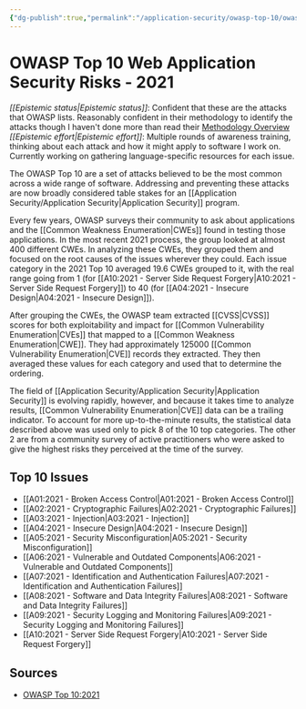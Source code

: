 ```yaml
---
{"dg-publish":true,"permalink":"/application-security/owasp-top-10/owasp-top-10-web-application-security-risks-2021/","created":"2023-04-05T17:04:48.784-05:00","updated":"2023-04-05T18:00:14.339-05:00"}
---
```



# OWASP Top 10 Web Application Security Risks - 2021

_[[Epistemic status\|Epistemic status]]_:  Confident that these are the attacks that OWASP lists. Reasonably confident in their methodology to identify the attacks though I haven't done more than read their [Methodology Overview](https://owasp.org/Top10/#methodology)
_[[Epistemic effort\|Epistemic effort]]_: Multiple rounds of awareness training, thinking about each attack and how it might apply to software I work on. Currently working on gathering language-specific resources for each issue.

The OWASP Top 10 are a set of attacks believed to be the most common across a wide range of software. Addressing and preventing these attacks are now broadly considered table stakes for an [[Application Security/Application Security\|Application Security]] program. 

Every few years, OWASP surveys their community to ask about applications and the [[Common Weakness Enumeration\|CWEs]] found in testing those applications. In the most recent 2021 process, the group looked at almost 400 different CWEs. In analyzing these CWEs, they grouped them and focused on the root causes of the issues wherever they could.  Each issue category in the 2021 Top 10 averaged 19.6 CWEs grouped to it, with the real range going from 1 (for [[A10:2021 - Server Side Request Forgery\|A10:2021 - Server Side Request Forgery]]) to 40 (for [[A04:2021 - Insecure Design\|A04:2021 - Insecure Design]]).

After grouping the CWEs, the OWASP team extracted [[CVSS\|CVSS]] scores for both exploitability and impact for [[Common Vulnerability Enumeration\|CVEs]] that mapped to a [[Common Weakness Enumeration\|CWE]].  They had approximately 125000 [[Common Vulnerability Enumeration\|CVE]] records they extracted.  They then averaged these values for each category and used that to determine the ordering. 

The field of [[Application Security/Application Security\|Application Security]] is evolving rapidly, however, and because it takes time to analyze results, [[Common Vulnerability Enumeration\|CVE]] data can be a trailing indicator. To account for more up-to-the-minute results, the statistical data described above was used only to pick 8 of the 10 top categories. The other 2 are from a community survey of active practitioners who were asked to give the highest risks they perceived at the time of the survey. 

## Top 10 Issues
- [[A01:2021 - Broken Access Control\|A01:2021 - Broken Access Control]]
- [[A02:2021 - Cryptographic Failures\|A02:2021 - Cryptographic Failures]]
- [[A03:2021 - Injection\|A03:2021 - Injection]]
- [[A04:2021 - Insecure Design\|A04:2021 - Insecure Design]]
- [[A05:2021 - Security Misconfiguration\|A05:2021 - Security Misconfiguration]]
- [[A06:2021 - Vulnerable and Outdated Components\|A06:2021 - Vulnerable and Outdated Components]]
- [[A07:2021 - Identification and Authentication Failures\|A07:2021 - Identification and Authentication Failures]]
- [[A08:2021 - Software and Data Integrity Failures\|A08:2021 - Software and Data Integrity Failures]]
- [[A09:2021 - Security Logging and Monitoring Failures\|A09:2021 - Security Logging and Monitoring Failures]]
- [[A10:2021 - Server Side Request Forgery\|A10:2021 - Server Side Request Forgery]]

## Sources

- [OWASP Top 10:2021](https://owasp.org/Top10/)


